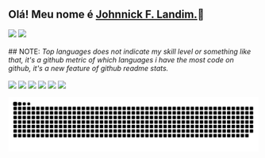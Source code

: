 ## Olá! Meu nome é [Johnnick F. Landim.](https://www.linkedin.com/in/johnnickjf/)👋

 <div>
  <a href="https://github.com/johnnickjf"></a>
  <img height="150em" src="https://github-readme-stats.vercel.app/api?username=johnnickjf&show_icons=true&theme=react&include_all_commits=true&count_private=true"/>
  <img height="150em" src="https://github-readme-stats.vercel.app/api/top-langs/?username=johnnickjf&layout=compact&langs_count=16&theme=react"/>
</div>

 <br>

 <div>
 ## NOTE: <i>Top languages does not indicate my skill level or something like that, it's a github metric of which languages i have the most code on github, it's a new feature of github readme stats.</i>
 </div>

<br>

<div> 
  <a href="https://www.linkedin.com/in/johnnickjf/" target="_blank"><img src="https://img.shields.io/badge/-LinkedIn-blue?style=for-the-badge&logo=Linkedin&logoColor=white" target="_blank"></a>
  <a href="https://discord.gg/7ue5tKB" target="_blank"><img src="https://img.shields.io/badge/Discord-7289DA?style=for-the-badge&logo=discord&logoColor=white" target="_blank"></a>
 	<a href="https://www.twitch.tv/jakefakez" target="_blank"><img src="https://img.shields.io/badge/Twitch-9146FF?style=for-the-badge&logo=twitch&logoColor=white" target="_blank"></a>
  <a href="https://instagram.com/johnnickjf" target="_blank"><img src="https://img.shields.io/badge/-Instagram-%23E4405F?style=for-the-badge&logo=instagram&logoColor=white" target="_blank"></a>
  <a href="https://open.spotify.com/user/jakefakejf" target="_blank"><img src="https://img.shields.io/badge/spotify-81b71?style=for-the-badge&logo=spotify&logoColor=white" target="_blank"></a>
  <a href = "mailto:johnnick.landim@gmail.com"><img src="https://img.shields.io/badge/-Email-%23333?style=for-the-badge&logo=Email&logoColor=white" target="_blank"></a>
  
  ![Snake animation](https://github.com/johnnickjf/johnnickjf/blob/output/github-contribution-grid-snake.svg)

</div>
